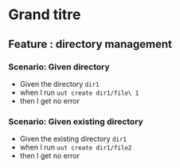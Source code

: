 # Grand titre

## Feature : directory management

### Scenario: Given directory

- Given the directory `dir1`
- when I run `uut create dir1/file\ 1` 
- then I get no error

### Scenario: Given existing directory

- Given the existing directory `dir1`
- when I run `uut create dir1/file2` 
- then I get no error